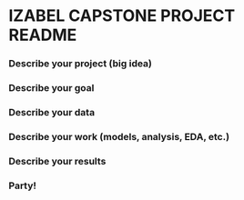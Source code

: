 # IZABEL CAPSTONE PROJECT README

### Describe your project (big idea)

### Describe your goal

### Describe your data

### Describe your work (models, analysis, EDA, etc.)

### Describe your results

### Party!